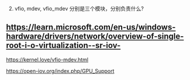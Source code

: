 2. vfio, mdev, vfio_mdev 分别是三个模块，分别负责什么?

## https://learn.microsoft.com/en-us/windows-hardware/drivers/network/overview-of-single-root-i-o-virtualization--sr-iov-

https://kernel.love/vfio-mdev.html

https://open-iov.org/index.php/GPU_Support
